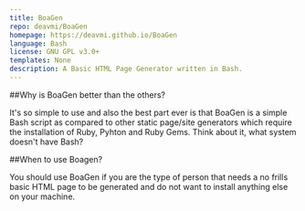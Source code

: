 ```yaml
---
title: BoaGen
repo: deavmi/BoaGen
homepage: https://deavmi.github.io/BoaGen
language: Bash
license: GNU GPL v3.0+
templates: None
description: A Basic HTML Page Generator written in Bash.
---
```


##Why is BoaGen better than the others?

It's so simple to use and also the best part ever is that BoaGen is a simple Bash script as compared to other static page/site generators which require the installation of Ruby, Pyhton and Ruby Gems. Think about it, what system doesn't have Bash?

##When to use Boagen?

You should use BoaGen if you are the type of person that needs a no frills basic HTML page to be generated and do not want to install anything else on your machine.
